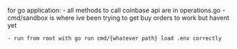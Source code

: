 for go application:
    - all methods to call coinbase api are in operations.go
    - cmd/sandbox is where ive been trying to get buy orders to work but havent yet

    - run from root with go run cmd/{whatever path} load .env correctly